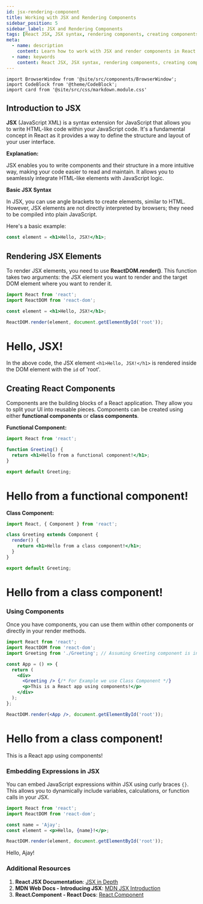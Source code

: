 ```yaml
---
id: jsx-rendering-component
title: Working with JSX and Rendering Components
sidebar_position: 5
sidebar_label: JSX and Rendering Components
tags: [React JSX, JSX syntax, rendering components, creating components, embedding expressions in JSX, React rendering, JSX tutorial]
meta:
  - name: description
    content: Learn how to work with JSX and render components in React. Understand JSX syntax, rendering elements, creating custom components, and embedding expressions.
  - name: keywords
    content: React JSX, JSX syntax, rendering components, creating components, embedding expressions in JSX, React rendering, JSX tutorial
---
```




```mdx-code-block
import BrowserWindow from '@site/src/components/BrowserWindow';
import CodeBlock from '@theme/CodeBlock';
import card from '@site/src/css/markdown.module.css'
```

## Introduction to JSX

**JSX** (JavaScript XML) is a syntax extension for JavaScript that allows you to write HTML-like code within your JavaScript code. It's a fundamental concept in React as it provides a way to define the structure and layout of your user interface.

**Explanation:**

JSX enables you to write components and their structure in a more intuitive way, making your code easier to read and maintain. It allows you to seamlessly integrate HTML-like elements with JavaScript logic.

**Basic JSX Syntax**

In JSX, you can use angle brackets to create elements, similar to HTML. However, JSX elements are not directly interpreted by browsers; they need to be compiled into plain JavaScript.

Here's a basic example:

```jsx
const element = <h1>Hello, JSX!</h1>;
```

## Rendering JSX Elements

To render JSX elements, you need to use **ReactDOM.render()**. This function takes two arguments: the JSX element you want to render and the target DOM element where you want to render it.

```jsx title="index.js"
import React from 'react';
import ReactDOM from 'react-dom';

const element = <h1>Hello, JSX!</h1>;

ReactDOM.render(element, document.getElementById('root'));
```
<BrowserWindow>
    <body >
        <div>
          <h1>Hello, JSX!</h1>
        </div>
    </body>
</BrowserWindow>

In the above code, the JSX element `<h1>Hello, JSX!</h1>` is rendered inside the DOM element with the `id` of 'root'.

## Creating React Components

Components are the building blocks of a React application. They allow you to split your UI into reusable pieces. Components can be created using either **functional components** or **class components**.

**Functional Component:**

```jsx title="Greeting.jsx"
import React from 'react';

function Greeting() {
  return <h1>Hello from a functional component!</h1>;
}

export default Greeting;
```

<BrowserWindow>
    <body >
        <div>
          <h1>Hello from a functional component!</h1>
        </div>
    </body>
</BrowserWindow>


**Class Component:**

```jsx title="Greeting.jsx"
import React, { Component } from 'react';

class Greeting extends Component {
  render() {
    return <h1>Hello from a class component!</h1>;
  }
}

export default Greeting;
```

<BrowserWindow>
    <body >
        <div>
          <h1>Hello from a class component!</h1>
        </div>
    </body>
</BrowserWindow>

### Using Components

Once you have components, you can use them within other components or directly in your render methods.

```jsx title="App.js"
import React from 'react';
import ReactDOM from 'react-dom';
import Greeting from './Greeting'; // Assuming Greeting component is in a file named Greeting.jsx

const App = () => {
  return (
    <div>
      <Greeting /> {/* For Example we use Class Component */}
      <p>This is a React app using components!</p>
    </div>
  );
};

ReactDOM.render(<App />, document.getElementById('root'));
```

<BrowserWindow>
    <body >
        <div>
          <h1>Hello from a class component!</h1>
          <p>This is a React app using components!</p>
        </div>
    </body>
</BrowserWindow>

### Embedding Expressions in JSX

You can embed JavaScript expressions within JSX using curly braces `{}`. This allows you to dynamically include variables, calculations, or function calls in your JSX.

```jsx title="index.js"
import React from 'react';
import ReactDOM from 'react-dom';

const name = 'Ajay';
const element = <p>Hello, {name}!</p>;

ReactDOM.render(element, document.getElementById('root'));
```

<BrowserWindow>
    <body >
        <div>
          <p>Hello, Ajay!</p>
        </div>
    </body>
</BrowserWindow>

### Additional Resources

1. **React JSX Documentation**: [JSX in Depth](https://reactjs.org/docs/jsx-in-depth.html)
2. **MDN Web Docs - Introducing JSX**: [MDN JSX Introduction](https://developer.mozilla.org/en-US/docs/Web/JavaScript/Reference/Operators/Spread_syntax)
3. **React.Component - React Docs**: [React.Component](https://reactjs.org/docs/react-component.html)
